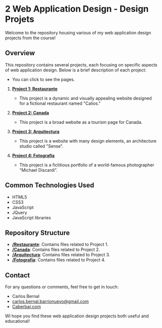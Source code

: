 # 2 Web Application Design - Design Projets

Welcome to the repository housing various of my web application design projects from the course!

## Overview

This repository contains several projects, each focusing on specific aspects of web application design. Below is a brief description of each project:

- You can click to see the pages.

1. **[Project 1: Restaurante](./Restaurante)**
   - This project is a dynamic and visually appealing website designed for a fictional restaurant named "Calios."

2. **[Project 2: Canada](https://canada.caberbar.com/)**
   - This project is a broad website as a tourism page for Canada.

3. **[Project 3: Arquitectura](https://arquitectura.caberbar.com/)**
   - This project is a website with many design elements, an architecture studio called "Sense".

4. **[Project 4: Fotografia](https://fotografia.caberbar.com/)**
   - This project is a fictitious portfolio of a world-famous photographer "Michael Discardi".

## Common Technologies Used

- HTML5
- CSS3
- JavaScript
- JQuery
- JavaScript libraries

## Repository Structure

- **[/Restaurante](./Restaurante)**: Contains files related to Project 1.
- **[/Canada](./Canada)**: Contains files related to Project 2.
- **[/Arquitectura](./Arquitectura)**: Contains files related to Project 3.
- **[/Fotografia](./Fotografia)**: Contains files related to Project 4.

## Contact

For any questions or comments, feel free to get in touch:

- Carlos Bernal
- <a href="mailto:carlos.bernal.barrionuevo@gmail.com">carlos.bernal.barrionuevo@gmail.com</a>
- <a href="Caberbar.com">Caberbar.com</a>

WI hope you find these web application design projects both useful and educational!
